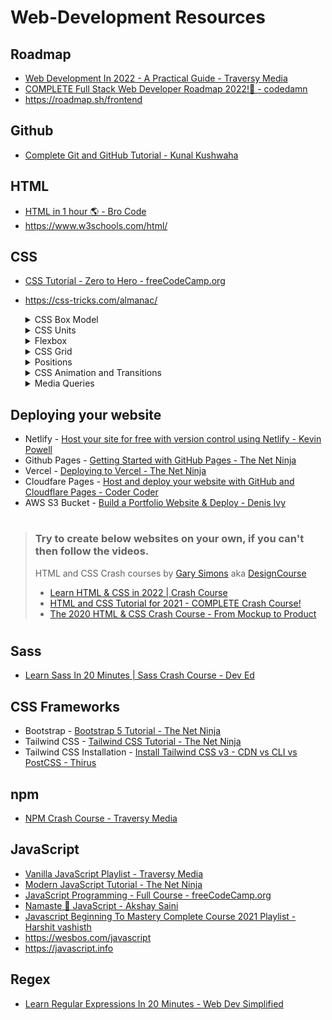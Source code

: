 # Web-Development Resources

## Roadmap
- [Web Development In 2022 - A Practical Guide - Traversy Media](https://www.youtube.com/watch?v=EqzUcMzfV1w)
- [COMPLETE Full Stack Web Developer Roadmap 2022!🚀 - codedamn](https://www.youtube.com/watch?v=SgVXmtMUjbI)
- https://roadmap.sh/frontend


## Github
- [Complete Git and GitHub Tutorial - Kunal Kushwaha](https://www.youtube.com/watch?v=apGV9Kg7ics)


## HTML
- [HTML in 1 hour 🌎 - Bro Code](https://www.youtube.com/watch?v=HD13eq_Pmp8)
- https://www.w3schools.com/html/


## CSS
- [CSS Tutorial - Zero to Hero - freeCodeCamp.org](https://www.youtube.com/watch?v=1Rs2ND1ryYc)
- https://css-tricks.com/almanac/
    <details>
    <summary>CSS Box Model</summary>

    - [Learn CSS Box Model In 8 Minutes - Web Dev Simplified](https://www.youtube.com/watch?v=rIO5326FgPE)
    - [CSS Box Model - an illustrated analogy by Annie](https://twitter.com/anniebombanie_/status/1485600904720101380)
    </details>
    
    <details>
    <summary>CSS Units</summary>

    - [Learn CSS Units In 8 Minutes - Web Dev Simplified](https://www.youtube.com/watch?v=-GR52czEd-0)
    </details>

    <details>
    <summary>Flexbox</summary>

    - [Flexbox Crash Course 2022 - Traversy Media](https://www.youtube.com/watch?v=3YW65K6LcIA)
    - [Learn flexbox the easy way - Kevin Powell](https://www.youtube.com/watch?v=u044iM9xsWU)
    - [Learn Flexbox in 15 Minutes - Web Dev Simplified](https://www.youtube.com/watch?v=fYq5PXgSsbE)
    - [A Complete Guide to Flexbox - css-tricks.com](https://css-tricks.com/snippets/css/a-guide-to-flexbox/)
    </details>

    <details>
    <summary>CSS Grid</summary>

    - [Learn CSS Grid the easy way - Kevin Powell](https://www.youtube.com/watch?v=rg7Fvvl3taU)
    - [CSS Grid Crash Course & Project - Traversy Media](https://www.youtube.com/watch?v=0xMQfnTU6oo)
    - [Learn CSS Grid in 20 Minutes - Web Dev Simplified](https://www.youtube.com/watch?v=9zBsdzdE4sM)
    - [A Complete Guide to Grid - css-tricks.com](https://css-tricks.com/snippets/css/complete-guide-grid/)
    </details>

    <details>
    <summary>Positions</summary>

    - [Learn CSS Position In 9 Minutes - Web Dev Simplified](https://www.youtube.com/watch?v=jx5jmI0UlXU)
    </details>

    <details>
    <summary>CSS Animation and Transitions</summary>

    - [Learn CSS Animation In 15 Minutes - Web Dev Simplified](https://www.youtube.com/watch?v=YszONjKpgg4)
    - [CSS3 Animation & Transitions Crash Course - Traversy Media](https://www.youtube.com/watch?v=zHUpx90NerM)
    - [Animating with CSS Transitions - Kewin Powell](https://www.youtube.com/watch?v=Nloq6uzF8RQ)
    - [CSS animation - css-tricks.com](https://css-tricks.com/almanac/properties/a/animation/)
    - [CSS transition - css-tricks.com](https://css-tricks.com/almanac/properties/t/transition/)
    </details>

    <details>
    <summary>Media Queries</summary>

    - [Learn CSS Media Query In 7 Minutes - Web Dev Simplified](https://www.youtube.com/watch?v=yU7jJ3NbPdA)
    - [CSS Media Queries Tutorial for Responsive Design - Adrian Twarog](https://www.youtube.com/watch?v=j1AhSWFcZpg)
    </details>


## Deploying your website
- Netlify - [Host your site for free with version control using Netlify - Kevin Powell](https://www.youtube.com/watch?v=i9qCmQ2EeUA)
- Github Pages - [Getting Started with GitHub Pages - The Net Ninja](https://www.youtube.com/watch?v=QyFcl_Fba-k)
- Vercel - [Deploying to Vercel - The Net Ninja](https://www.youtube.com/watch?v=_8wkKL0LKks)
- Cloudfare Pages - [Host and deploy your website with GitHub and Cloudflare Pages - Coder Coder](https://www.youtube.com/watch?v=MTc2CTYoszY)
- AWS S3 Bucket - [Build a Portfolio Website & Deploy - Denis Ivy](https://youtu.be/r_hYR53r61M?t=6922)

#

> ### Try to create below websites on your own, if you can't then follow the videos.
>
> HTML and CSS Crash courses by [Gary Simons](https://twitter.com/designcoursecom) aka [DesignCourse](https://www.youtube.com/channel/UCVyRiMvfUNMA1UPlDPzG5Ow)
> - [Learn HTML & CSS in 2022 | Crash Course](https://www.youtube.com/watch?v=gXLjWRteuWI)
> - [HTML and CSS Tutorial for 2021 - COMPLETE Crash Course!](https://www.youtube.com/watch?v=D-h8L5hgW-w)
> - [The 2020 HTML & CSS Crash Course - From Mockup to Product](https://www.youtube.com/watch?v=Ly6pm8UxZU4)
>

#

## Sass
- [Learn Sass In 20 Minutes | Sass Crash Course - Dev Ed](https://www.youtube.com/watch?v=Zz6eOVaaelI)


## CSS Frameworks
- Bootstrap - [Bootstrap 5 Tutorial - The Net Ninja](https://www.youtube.com/playlist?list=PL4cUxeGkcC9joIM91nLzd_qaH_AimmdAR)
- Tailwind CSS - [Tailwind CSS Tutorial - The Net Ninja](https://www.youtube.com/playlist?list=PL4cUxeGkcC9gpXORlEHjc5bgnIi5HEGhw)
- Tailwind CSS Installation - [Install Tailwind CSS v3 - CDN vs CLI vs PostCSS - Thirus](https://www.youtube.com/watch?v=h9Zun41-Ozc)


## npm
- [NPM Crash Course - Traversy Media](https://www.youtube.com/watch?v=jHDhaSSKmB0)


## JavaScript
- [Vanilla JavaScript Playlist - Traversy Media](https://www.youtube.com/playlist?list=PLillGF-RfqbbnEGy3ROiLWk7JMCuSyQtX)
- [Modern JavaScript Tutorial - The Net Ninja](https://www.youtube.com/playlist?list=PL4cUxeGkcC9haFPT7J25Q9GRB_ZkFrQAc)
- [JavaScript Programming - Full Course - freeCodeCamp.org](https://www.youtube.com/watch?v=jS4aFq5-91M)
- [Namaste 🙏 JavaScript - Akshay Saini](https://www.youtube.com/playlist?list=PLlasXeu85E9cQ32gLCvAvr9vNaUccPVNP)
- [Javascript Beginning To Mastery Complete Course 2021 Playlist - Harshit vashisth](https://www.youtube.com/playlist?list=PLwgFb6VsUj_n15Cg_y2ULKfsOR1XiQqPx)
- https://wesbos.com/javascript
- https://javascript.info


## Regex
- [Learn Regular Expressions In 20 Minutes - Web Dev Simplified](https://www.youtube.com/watch?v=rhzKDrUiJVk)


## 
